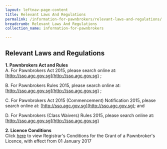 ```yaml
---
layout: leftnav-page-content
title: Relevant Laws And Regulations
permalink: /information-for-pawnbrokers/relevant-laws-and-regulations/
breadcrumb: Relevant Laws And Regulations
collection_name: information-for-pawnbrokers

---
```

Relevant Laws and Regulations
---
**1. Pawnbrokers Act and Rules**<br>
A.      For Pawnbrokers Act 2015, please search online at: [http://sso.agc.gov.sg](http://sso.agc.gov.sg) ;

B.      For Pawnbrokers Rules 2015, please search online at: [http://sso.agc.gov.sg](http://sso.agc.gov.sg) ;

C.      For Pawnbrokers Act 2015 (Commencement) Notification 2015, please search online at: [http://sso.agc.gov.sg](http://sso.agc.gov.sg); and

D.      For Pawnbrokers (Class Waivers) Rules 2015, please search online at: [http://sso.agc.gov.sg](http://sso.agc.gov.sg)

**2. Licence Conditions**<br>
Click [here](/files/LicenceConditionsw.e.f01January2017.pdf) to view Registrar's Conditions for the Grant of a Pawnbroker's Licence, with effect from 01 January 2017
